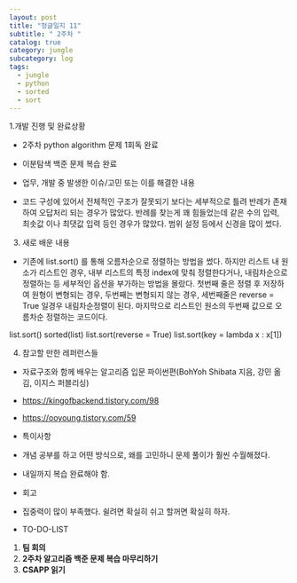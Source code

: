 ```yaml
---
layout: post
title: "정글일지 11"
subtitle: " 2주차 "
catalog: true
category: jungle
subcategory: log
tags:
  - jungle
  - python
  - sorted
  - sort
---
```


1.개발 진행 및 완료상황

- 2주차 python algorithm 문제 1회독 완료
- 이분탐색 백준 문제 복습 완료
- 업무, 개발 중 발생한 이슈/고민 또는 이를 해결한 내용

- 코드 구성에 있어서 전체적인 구조가 잘못되기 보다는 세부적으로 틀려 반례가 존재하여 오답처리 되는 경우가 많았다. 반례를 찾는게 꽤 힘들었는데 같은 수의 입력, 최솟값 이나 최댓값 입력 등인 경우가 많았다. 범위 설정 등에서 신경을 많이 썼다.

3. 새로 배운 내용

- 기존에 list.sort() 를 통해 오름차순으로 정렬하는 방법을 썼다. 하지만 리스트 내 원소가 리스트인 경우, 내부 리스트의 특정 index에 맞춰 정렬한다거나, 내림차순으로 정렬하는 등 세부적인 옵션을 부가하는 방법을 몰랐다. 첫번째 줄은 정렬 후 저장하여 원형이 변형되는 경우, 두번째는 변형되지 않는 경우, 세번째줄은 reverse = True 일경우 내림차순정렬이 된다. 마지막으로 리스트인 원소의 두번째 값으로 오름차순 정렬하는 코드이다.

list.sort() sorted(list) list.sort(reverse = True) list.sort(key = lambda x : x[1])

4. 참고할 만한 레퍼런스들

- 자료구조와 함께 배우는 알고리즘 입문 파이썬편(BohYoh Shibata 지음, 강민 옮김, 이지스 퍼블리싱)
- https://kingofbackend.tistory.com/98
- https://ooyoung.tistory.com/59
- 특이사항

- 개념 공부를 하고 어떤 방식으로, 왜를 고민하니 문제 풀이가 훨씬 수월해졌다.
- 내일까지 복습 완료해야 함.
- 회고

- 집중력이 많이 부족했다. 쉴려면 확실히 쉬고 할꺼면 확실히 하자.
- TO-DO-LIST

1. **팀 회의**
2. **2주차 알고리즘 백준 문제 복습 마무리하기**
3. **CSAPP 읽기**
